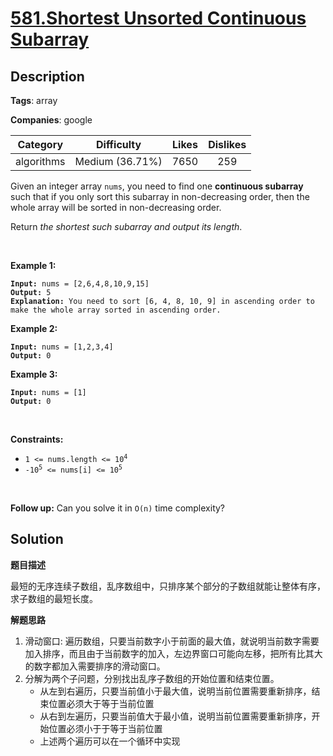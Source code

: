 # [581.Shortest Unsorted Continuous Subarray](https://leetcode.com/problems/shortest-unsorted-continuous-subarray/description/)

## Description

**Tags**: array

**Companies**: google

| Category | Difficulty | Likes | Dislikes |
| :------: | :--------: | :---: | :------: |
| algorithms | Medium (36.71%) | 7650 | 259 |

<p>Given an integer array <code>nums</code>, you need to find one <b>continuous subarray</b> such that if you only sort this subarray in non-decreasing order, then the whole array will be sorted in non-decreasing order.</p>
<p>Return <em>the shortest such subarray and output its length</em>.</p>
<p>&nbsp;</p>
<p><strong class="example">Example 1:</strong></p>
<pre><code><strong>Input:</strong> nums = [2,6,4,8,10,9,15]
<strong>Output:</strong> 5
<strong>Explanation:</strong> You need to sort [6, 4, 8, 10, 9] in ascending order to make the whole array sorted in ascending order.</code></pre>
<p><strong class="example">Example 2:</strong></p>
<pre><code><strong>Input:</strong> nums = [1,2,3,4]
<strong>Output:</strong> 0</code></pre>
<p><strong class="example">Example 3:</strong></p>
<pre><code><strong>Input:</strong> nums = [1]
<strong>Output:</strong> 0</code></pre>
<p>&nbsp;</p>
<p><strong>Constraints:</strong></p>
<ul>
  <li><code>1 &lt;= nums.length &lt;= 10<sup>4</sup></code></li>
  <li><code>-10<sup>5</sup> &lt;= nums[i] &lt;= 10<sup>5</sup></code></li>
</ul>
<p>&nbsp;</p>
<strong>Follow up:</strong> Can you solve it in <code>O(n)</code> time complexity?

## Solution

**题目描述**

最短的无序连续子数组，乱序数组中，只排序某个部分的子数组就能让整体有序，求子数组的最短长度。

**解题思路**

1. 滑动窗口: 遍历数组，只要当前数字小于前面的最大值，就说明当前数字需要加入排序，而且由于当前数字的加入，左边界窗口可能向左移，把所有比其大的数字都加入需要排序的滑动窗口。
2. 分解为两个子问题，分别找出乱序子数组的开始位置和结束位置。
   - 从左到右遍历，只要当前值小于最大值，说明当前位置需要重新排序，结束位置必须大于等于当前位置
   - 从右到左遍历，只要当前值大于最小值，说明当前位置需要重新排序，开始位置必须小于于等于当前位置
   - 上述两个遍历可以在一个循环中实现

